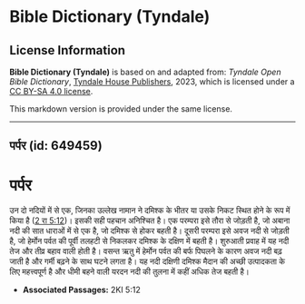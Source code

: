 # Bible Dictionary (Tyndale)

## License Information

**Bible Dictionary (Tyndale)** is based on and adapted from: _Tyndale Open Bible Dictionary_, [Tyndale House Publishers](https://tyndaleopenresources.com/), 2023, which is licensed under a [CC BY-SA 4.0 license](https://creativecommons.org/licenses/by-sa/4.0/legalcode.en).

This markdown version is provided under the same license.



--------------------------------

## पर्पर (id: 649459)

पर्पर
=====

उन दो नदियों में से एक, जिनका उल्लेख नामान ने दमिश्क के भीतर या उसके निकट स्थित होने के रूप में किया है ([2 रा 5:12](https://ref.ly/2Kgs5:12))। इसकी सही पहचान अनिश्चित है। एक परम्परा इसे तौरा से जोड़ती है, जो अबाना नदी की सात धाराओं में से एक है, जो दमिश्क से होकर बहती है। दूसरी परम्परा इसे अवज नदी से जोड़ती है, जो हेर्मोन पर्वत की पूर्वी तलहटी से निकलकर दमिश्क के दक्षिण में बहती है। शुरुआती प्रवाह में यह नदी तेज और तीव्र बहाव वाली होती है। वसन्त ऋतु में हेर्मोन पर्वत की बर्फ पिघलने के कारण अवज नदी बढ़ जाती है और गर्मी बढ़ने के साथ घटने लगता है। यह नदी दक्षिणी दमिश्क मैदान की अच्छी उत्पादकता के लिए महत्त्वपूर्ण है और धीमी बहने वाली यरदन नदी की तुलना में कहीं अधिक तेज बहती है।

* **Associated Passages:** 2KI 5:12

